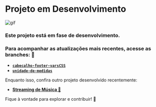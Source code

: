 # Projeto em Desenvolvimento

![gif](https://github.com/user-attachments/assets/66a80149-5006-4bcd-8112-b0d1b0459495)

### Este projeto está em fase de desenvolvimento. 
### Para acompanhar as atualizações mais recentes, acesse as branches: 📂  

- **[`cabecalho-footer-varsCSS`](https://github.com/JosianeCMagalhaes/Portfolio/tree/cabecalho-footer-varsCSS)**  
- **[`unidade-de-medidas`](https://github.com/JosianeCMagalhaes/Portfolio/tree/unidade-de-medidas)**  

Enquanto isso, confira outro projeto desenvolvido recentemente:  

- **[Streaming de Música 🎵](https://github.com/JosianeCMagalhaes/streaming-de-musica)** 

Fique à vontade para explorar e contribuir! 🚀
